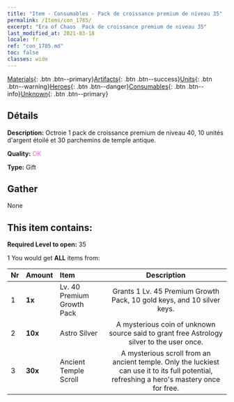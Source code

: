 ```yaml
---
title: "Item - Consumables - Pack de croissance premium de niveau 35"
permalink: /Items/con_1785/
excerpt: "Era of Chaos  Pack de croissance premium de niveau 35"
last_modified_at: 2021-03-18
locale: fr
ref: "con_1785.md"
toc: false
classes: wide
---
```

 [Materials](/fr/Items/){: .btn .btn--primary}[Artifacts](/fr/Items/Artifacts/){: .btn .btn--success}[Units](/fr/Items/Units/){: .btn .btn--warning}[Heroes](/fr/Items/Heroes/){: .btn .btn--danger}[Consumables](/fr/Items/Consumables/){: .btn .btn--info}[Unknown](/fr/Items/Unknown/){: .btn .btn--primary}

## Détails
 **Description:** Octroie 1 pack de croissance premium de niveau 40, 10 unités d'argent étoilé et 30 parchemins de temple antique.

 **Quality:** <span style="color: #DA70D6">OK</span>

 **Type:** Gift

## Gather

  None

## This item contains:

 **Required Level to open:** 35

 1 You would get **ALL** items  from:

  | Nr | Amount |     Item    | Description |
  |:---|:-------|:------------|:-----------:|
  | 1 |  **1x** | Lv. 40 Premium Growth Pack | Grants 1 Lv. 45 Premium Growth Pack, 10 gold keys, and 10 silver keys.  | 
  | 2 |  **10x** | Astro Silver | A mysterious coin of unknown source said to grant free Astrology silver to the user once.  | 
  | 3 |  **30x** | Ancient Temple Scroll | A mysterious scroll from an ancient temple. Only the luckiest can use it to its full potential, refreshing a hero's mastery once for free.  | 
